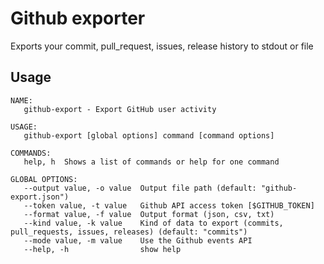 # Github exporter

Exports your commit, pull_request, issues, release history to stdout or file

## Usage

```
NAME:
   github-export - Export GitHub user activity

USAGE:
   github-export [global options] command [command options]

COMMANDS:
   help, h  Shows a list of commands or help for one command

GLOBAL OPTIONS:
   --output value, -o value  Output file path (default: "github-export.json")
   --token value, -t value   Github API access token [$GITHUB_TOKEN]
   --format value, -f value  Output format (json, csv, txt)
   --kind value, -k value    Kind of data to export (commits, pull_requests, issues, releases) (default: "commits")
   --mode value, -m value    Use the Github events API
   --help, -h                show help
```
